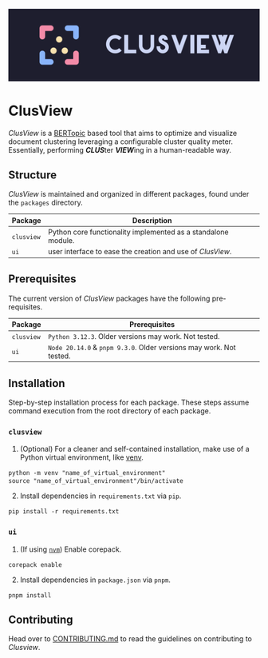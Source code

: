 ![ClusView Banner](assets/clusView_banner.png)

# ClusView
*ClusView* is a [BERTopic](https://maartengr.github.io/BERTopic/index.html) based tool that aims to optimize and visualize document clustering leveraging a configurable cluster quality meter. Essentially, performing ***CLUS***ter ***VIEW***ing in a human-readable way.

## Structure
*ClusView* is maintained and organized in different packages, found under the `packages` directory.

| Package       | Description                                                    |
| ------------- | -------------------------------------------------------------- |
| `clusview`    | Python core functionality implemented as a standalone module.  |
| `ui`          | user interface to ease the creation and use of *ClusView*.     |

## Prerequisites
The current version of *ClusView* packages have the following pre-requisites.

| Package       | Prerequisites                                                       |
| ------------- | ------------------------------------------------------------------- |
| `clusview`    | `Python 3.12.3`. Older versions may work. Not tested.               |
| `ui`          | `Node 20.14.0` & `pnpm 9.3.0`. Older versions may work. Not tested. |


## Installation
Step-by-step installation process for each package. These steps assume command execution from the root directory of each package.

### `clusview`
1. (Optional) For a cleaner and self-contained installation, make use of a Python virtual environment, like [venv](https://docs.python.org/3/library/venv.html).
```console
python -m venv "name_of_virtual_environment"
source "name_of_virtual_environment"/bin/activate
```

2. Install dependencies in `requirements.txt` via `pip`.
```console
pip install -r requirements.txt
```

### `ui`
1. (If using [`nvm`](https://github.com/nvm-sh/nvm)) Enable corepack.
```console
corepack enable
```

2. Install dependencies in `package.json` via `pnpm`.
```console
pnpm install
```

## Contributing
Head over to [CONTRIBUTING.md](CONTRIBUTING.md) to read the guidelines on contributing to *Clusview*.